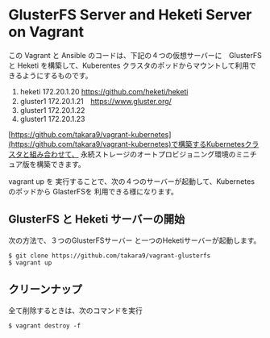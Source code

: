 # GlusterFS Server and Heketi Server on Vagrant

この Vagrant と Ansible のコードは、下記の４つの仮想サーバーに　GlusterFS と Heketi
を構築して、Kuberentes クラスタのポッドからマウントして利用できるようにするものです。


1. heketi   172.20.1.20  https://github.com/heketi/heketi
1. gluster1 172.20.1.21　https://www.gluster.org/
1. gluster1 172.20.1.22
1. gluster1 172.20.1.23


[https://github.com/takara9/vagrant-kubernetes](https://github.com/takara9/vagrant-kubernetes)で構築するKubernetesクラスタと組み合わせて、
永続ストレージのオートプロビジョニング環境のミニチュア版を構築できます。


vagrant up を
実行することで、次の４つのサーバーが起動して、Kubernetes のポッドから GlasterFSを
利用できる様になります。





## GlusterFS と Heketi サーバーの開始

次の方法で、３つのGlusterFSサーバー と一つのHeketiサーバーが起動します。

```console
$ git clone https://github.com/takara9/vagrant-glusterfs
$ vagrant up
```


## クリーンナップ

全て削除するときは、次のコマンドを実行

```console
$ vagrant destroy -f
```
